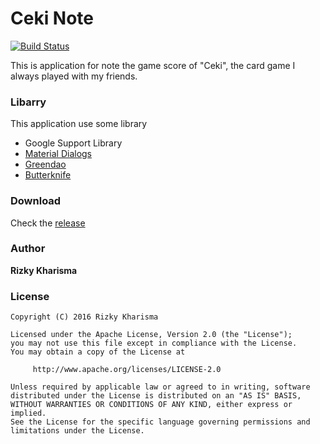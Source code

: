 # Ceki Note
[![Build Status](https://travis-ci.com/ngengs/android_apps_cekinote.svg?token=QDHbzaSAGJdzdAN7nY4U&branch=master)](https://travis-ci.com/ngengs/android_apps_cekinote)

This is application for note the game score of "Ceki", the card game I always played with my friends.

### Libarry
This application use some library
* Google Support Library
* [Material Dialogs](https://github.com/afollestad/material-dialogs)
* [Greendao](https://github.com/greenrobot/greenDAO)
* [Butterknife](https://github.com/JakeWharton/butterknife)

### Download
Check the [release](/releases/latest)

### Author
**Rizky Kharisma**

### License

    Copyright (C) 2016 Rizky Kharisma

    Licensed under the Apache License, Version 2.0 (the "License");
    you may not use this file except in compliance with the License.
    You may obtain a copy of the License at

         http://www.apache.org/licenses/LICENSE-2.0

    Unless required by applicable law or agreed to in writing, software
    distributed under the License is distributed on an "AS IS" BASIS,
    WITHOUT WARRANTIES OR CONDITIONS OF ANY KIND, either express or implied.
    See the License for the specific language governing permissions and
    limitations under the License.

